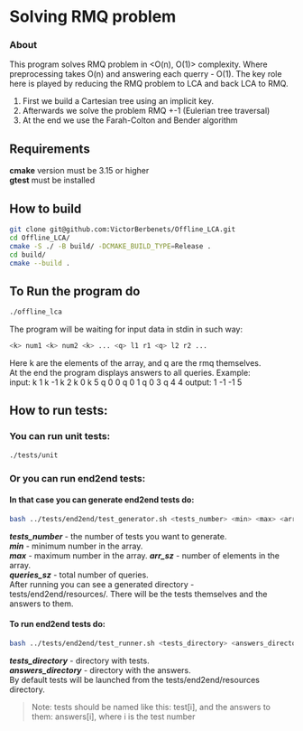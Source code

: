 # Solving RMQ problem
### About 
This program solves RMQ problem in <O(n), O(1)> complexity. Where preprocessing
takes O(n) and answering each querry - O(1).
The key role here is played by reducing the RMQ problem to LCA and back LCA to
RMQ.
1) First we build a Cartesian tree using an implicit key.
2) Afterwards we solve the problem RMQ +-1 (Eulerian tree traversal)
3) At the end we use the Farah-Colton and Bender algorithm

## Requirements
**cmake** version must be 3.15 or higher  
**gtest** must be installed
## How to build
```bash
git clone git@github.com:VictorBerbenets/Offline_LCA.git
cd Offline_LCA/
cmake -S ./ -B build/ -DCMAKE_BUILD_TYPE=Release .
cd build/
cmake --build .
```
## To Run the program do
```bash
./offline_lca
```
The program will be waiting for input data in stdin in such way:
```bash
<k> num1 <k> num2 <k> ... <q> l1 r1 <q> l2 r2 ...
```
Here k are the elements of the array, and q are the rmq themselves.  
At the end the program displays answers to all queries. Example:  
input:
k 1 k -1 k 2 k 0 k 5 q 0 0 q 0 1 q 0 3 q 4 4
output:
1 -1 -1 5
## How to run tests:
### You can run unit tests:
```bash
./tests/unit
```
### Or you can run end2end tests:
#### In that case you can generate end2end tests do:
```bash
bash ../tests/end2end/test_generator.sh <tests_number> <min> <max> <arr_sz> <queries_sz>
```
***tests_number*** - the number of tests you want to generate.  
***min*** - minimum number in the array.  
***max*** - maximum number in the array.
***arr_sz*** - number of elements in the array.  
***queries_sz*** - total number of queries.  
After running you can see a generated directory - tests/end2end/resources/.
There will be the tests themselves and the answers to them.
#### To run end2end tests do:
```bash
bash ../tests/end2end/test_runner.sh <tests_directory> <answers_directory>
```
***tests_directory*** - directory with tests.  
***answers_directory*** - directory with the answers.  
By default tests will be launched from the tests/end2end/resources directory.
> Note: tests should be named like this: test[i], and the answers to them:
        answers[i], where i is the test number

